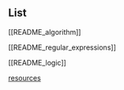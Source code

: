 ## List

[[README_algorithm]]

[[README_regular_expressions]]

[[README_logic]]

[resources](misc/resources.md)